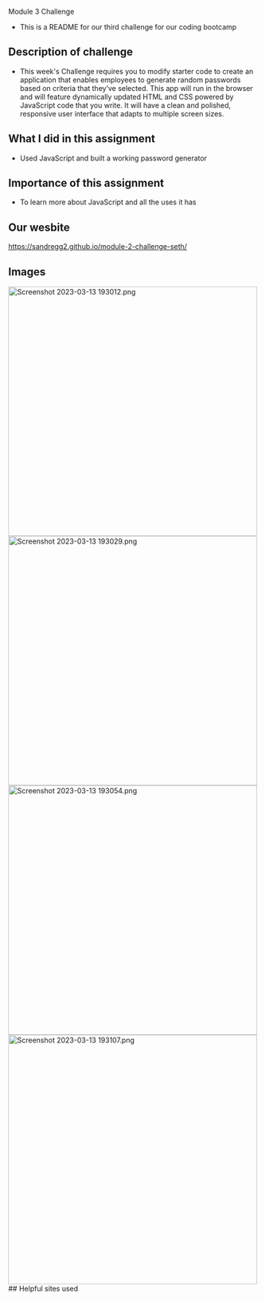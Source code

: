  Module 3 Challenge
- This is a README for our third challenge for our coding bootcamp
## Description of challenge
- This week's Challenge requires you to modify starter code to create an application that enables employees to generate random passwords based on criteria that they’ve selected. This app will run in the browser and will feature dynamically updated HTML and CSS powered by JavaScript code that you write. It will have a clean and polished, responsive user interface that adapts to multiple screen sizes.
## What I did in this assignment
- Used JavaScript and built a working password generator
## Importance of this assignment
- To learn more about JavaScript and all the uses it has
## Our wesbite
https://sandregg2.github.io/module-2-challenge-seth/
## Images
<img width="500" alt="Screenshot 2023-03-13 193012.png" src="https://github.com/sandregg2/module-3-challenge-seth/blob/main/Images/Screenshot%202023-03-13%20193012.png">
<img width="500" alt="Screenshot 2023-03-13 193029.png" src="https://github.com/sandregg2/module-3-challenge-seth/blob/main/Images/Screenshot%202023-03-13%20193029.png">
<img width="500" alt="Screenshot 2023-03-13 193054.png" src="https://github.com/sandregg2/module-3-challenge-seth/blob/main/Images/Screenshot%202023-03-13%20193054.png">
<img width="500" alt="Screenshot 2023-03-13 193107.png" src="https://github.com/sandregg2/module-3-challenge-seth/blob/main/Images/Screenshot%202023-03-13%20193107.png">
## Helpful sites used

